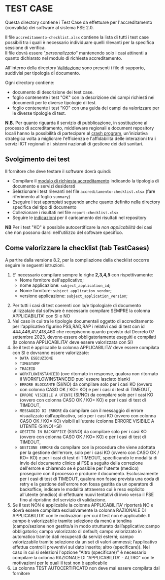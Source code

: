 # TEST CASE

Questa directory contiene i Test Case da effettuare per l'accreditamento (convalida) dei software al sistema FSE 2.0.

Il file `accreditamento-checklist.xlsx` contiene la lista di tutti i test case possibili tra i quali è necessario individuare quelli rilevanti per la specifica sessione di verifica.  
Il file dovrà essere "*personalizzato*" mantenendo solo i casi attinenti a quanto dichiarato nel modulo di richiesta accreditamento.

All'interno della directory [Validazione](Validazione/) sono presenti i file di supporto, suddivisi per tipologia di documento.

Ogni directory contiene:

* documento di descrizione dei test case.
* foglio contenente i test "OK" con la descrizione dei campi richiesti nei documenti per le diverse tipologie di test.
* foglio contenente i test "KO" con una guida dei campi da valorizzare per le diverse tipologie di test.

**N.B.**
Per quanto riguarda il servizio di pubblicazione, in sostituzione al processo di accreditamento, middleware regionali e document repository locali hanno la possibilità di partecipare al [crash program](https://ministero-salute.github.io/it-fse-support/crashprogram/), un'iniziativa strategica volta a migliorare l'efficienza e l'affidabilità delle interazioni tra i servizi ICT regionali e i sistemi nazionali di gestione dei dati sanitari.

## Svolgimento dei test

Il fornitore che deve testare il software dovrà quindi:

* Compilare il [modulo di richiesta accreditamento](https://ec.europa.eu/eusurvey/runner/FSE-2-validazione) indicando la tipologia di documento e servizi desiderati
* Selezionare i test rilevanti nel file `accreditamento-checklist.xlsx` (fare riferimento al foglio `summary`)
* Eseguire i test appropiati seguendo anche quanto definito nella directory specifica del tipo di documento
* Collezionare i risultati nel file `report-checklist.xlsx`
* Seguire le [indicazioni](https://github.com/ministero-salute/it-fse-accreditamento/) per il caricamento dei risultati nel repository

**NB** Per i test "KO" è possibile autocertificare la *non applicabilità* dei casi che non possono darsi nell'utilizzo del software specifico.

## Come valorizzare la checklist (tab TestCases)
A partire dalla versione 8.2, per la compilazione della checklist occorre seguire le seguenti istruzioni. 
1. E' necessario compilare sempre le righe **2,3,4,5** con rispettivamente:
   * Nome fornitore dell'applicativo;
   * nome applicazione: `subject_application_id`;
   * Nome fornitore: `subject_application_vendor`;
   * versione applicazione: `subject_application_version`;

2) Per tutti i casi di test coerenti con la/e tipologia/e di documento utilizzata/e dal software è necessario compilare SEMPRE la colonna APPLICABILITA' con SI o NO
3) Nel caso in cui tra le tipologie documentali oggetto di accreditamento per l'applicativo figurino PSS,RAD,RAP i relativi casi di test con id 444,446,417,418,460 che recepiscono quanto previsto dal Decreto 07 settembre 2023, devono essere obbligatoriamente eseguiti e compilati (la colonna APPLICABILITA' deve essere valorizzata con SI)
4) Se il test è applicabile la colonna APPLICABILITA' deve essere compilata con SI e dovranno essere valorizzate:
   * `DATA ESECUZIONE`
   * `TIMESTAMP`
   * `TRACEID`
   * `WORKFLOWINSTANCEID` (ove ritornato in response, qualora non ritornato il WORKFLOWINSTANCEID puo' essere lasciato blank)
   * `ERRORE BLOCCANTE` (SI/NO) da compilare solo per i casi KO (ovvero con colonna CASO OK / KO= KO) e per i casi di test di TIMEOUT,
   * `ERRORE VISIBILE A UTENTE` (SI/NO) da compilare solo per i casi KO (ovvero con colonna CASO OK / KO= KO) e per i casi di test di TIMEOUT,
   * `MESSAGGIO DI ERRORE` da compilare con il messaggio di errore visualizzato dall’applicativo, solo per i casi KO (ovvero con colonna CASO OK / KO= KO) visibili all'utente (colonna ERRORE VISIBILE A UTENTE (SI/NO)=SI)
   * `GESTITO IN BACKOFFICE` (SI/NO) da compilare solo per i casi KO (ovvero con colonna CASO OK / KO= KO) e per i casi di test di TIMEOUT,
   * `GESTIONE ERRORE` da compilare con la procedura che viene adottata per la gestione dell'errore, solo per i casi KO (ovvero con CASO OK / KO= KO) e per i casi di test di TIMEOUT,  specificando le modalità di invio del documento clinico al FSE a seguito della correzione dell'errore e chiarendo se è possibile per l'utente (medico) proseguire con il processo e produrre il documento. Esclusivamente per i casi di test di TIMEOUT, qualora non fosse prevista una coda di retry e la gestione dell'errore non fossa gestita da un operatore di backoffice, indicare le modalità attraverso cui è reso esplicito all’utente (medico) di effettuare nuovi tentativi di invio verso il FSE fino al ripristino del servizio di validazione.
5) Se il test NON è applicabile la colonna APPLICABILITA' riporterà NO e dovrà essere compilata esclusivamente la colonna RAZIONALE DI APPLICABILITA' con le motivazioni per cui il test non è applicabile. Il campo è valorizzabile tramite selezione da menù a tendina (campo/sezione non gestito/a in modo strutturato dall’applicativo;campo obbligatorio; campo valorizzato di default; campo valorizzato in automatico tramite dati recuperati da servizi esterni; campo valorizzabile tramite selezione da un set di valori ammessi; l’applicativo effettua controlli preventivi sul dato inserito; altro (specificare)). Nel caso in cui si selezioni l'opzione "Altro (specificare)" è necessario compilare la colonna RAZIONALE DI "APPLICABILITA' - ALTRO" con le motivazioni per le quali il test non è applicabile
6) La colonna TEST AUTOCERTIFICATO non deve mai essere compilata dal fornitore
